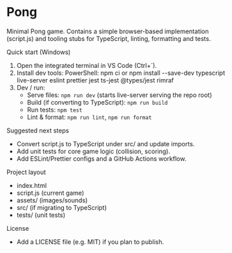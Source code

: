 # Pong

Minimal Pong game. Contains a simple browser-based implementation (script.js) and tooling stubs for TypeScript, linting, formatting and tests.

Quick start (Windows)
1. Open the integrated terminal in VS Code (Ctrl+`).
2. Install dev tools:
   PowerShell:
   npm ci
   or
   npm install --save-dev typescript live-server eslint prettier jest ts-jest @types/jest rimraf
3. Dev / run:
   - Serve files: `npm run dev` (starts live-server serving the repo root)
   - Build (if converting to TypeScript): `npm run build`
   - Run tests: `npm test`
   - Lint & format: `npm run lint`, `npm run format`

Suggested next steps
- Convert script.js to TypeScript under src/ and update imports.
- Add unit tests for core game logic (collision, scoring).
- Add ESLint/Prettier configs and a GitHub Actions workflow.

Project layout
- index.html
- script.js         (current game)
- assets/           (images/sounds)
- src/              (if migrating to TypeScript)
- tests/            (unit tests)

License
- Add a LICENSE file (e.g. MIT) if you plan to publish.
